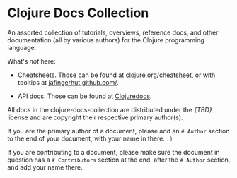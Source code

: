 # Clojure Docs Collection

An assorted collection of tutorials, overviews, reference docs, and
other documentation (all by various authors) for the Clojure
programming language.

What's *not* here:

  * Cheatsheets. Those can be found at
    [clojure.org/cheatsheet](http://clojure.org/cheatsheet), or with
    tooltips at
    [jafingerhut.github.com/](http://jafingerhut.github.com/).

  * API docs. Those can be found at [Clojuredocs](http://clojuredocs.org/).

All docs in the clojure-docs-collection are distributed under the
*{TBD}* license and are copyright their respective primary author(s).

If you are the primary author of a document, please add an `# Author`
section to the end of your document, with your name in there. `:)`

If you are contributing to a document, please make sure the document
in question has a `# Contributors` section at the end, after the
`# Author` section, and add your name there.
